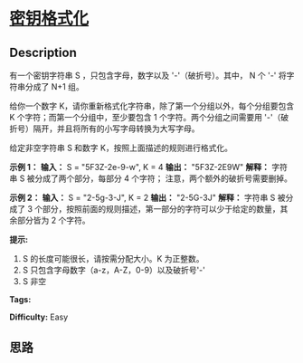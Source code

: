 # [密钥格式化][title]

## Description

有一个密钥字符串 S ，只包含字母，数字以及 '-'（破折号）。其中， N 个 '-' 将字符串分成了 N+1 组。

给你一个数字 K，请你重新格式化字符串，除了第一个分组以外，每个分组要包含 K 个字符；而第一个分组中，至少要包含 1 个字符。两个分组之间需要用
'-'（破折号）隔开，并且将所有的小写字母转换为大写字母。

给定非空字符串 S 和数字 K，按照上面描述的规则进行格式化。



**示例 1：**
            **输入：** S = "5F3Z-2e-9-w", K = 4    **输出：** "5F3Z-2E9W"    **解释：** 字符串 S 被分成了两个部分，每部分 4 个字符；         注意，两个额外的破折号需要删掉。    

**示例 2：**
            **输入：** S = "2-5g-3-J", K = 2    **输出：** "2-5G-3J"    **解释：** 字符串 S 被分成了 3 个部分，按照前面的规则描述，第一部分的字符可以少于给定的数量，其余部分皆为 2 个字符。    



**提示:**

  1. S 的长度可能很长，请按需分配大小。K 为正整数。
  2. S 只包含字母数字（a-z，A-Z，0-9）以及破折号'-'
  3. S 非空




**Tags:** 

**Difficulty:** Easy

## 思路

[title]: https://leetcode-cn.com/problems/license-key-formatting
